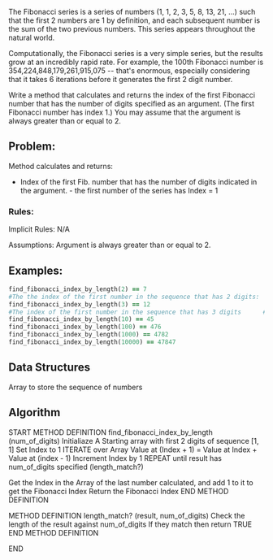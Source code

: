 
The Fibonacci series is a series of numbers (1, 1, 2, 3, 5, 8, 13, 21, ...) such that the first 2 numbers are 1 by definition, and each subsequent number is the sum of the two previous numbers. This series appears throughout the natural world.

Computationally, the Fibonacci series is a very simple series, but the results grow at an incredibly rapid rate. For example, the 100th Fibonacci number is 354,224,848,179,261,915,075 -- that's enormous, especially considering that it takes 6 iterations before it generates the first 2 digit number.

Write a method that calculates and returns the index of the first Fibonacci number that has the number of digits specified as an argument. (The first Fibonacci number has index 1.)
You may assume that the argument is always greater than or equal to 2.

## Problem:

Method calculates and returns:
   - Index of the first Fib. number that has the number of digits indicated in the argument.
    - the first number of the series has Index = 1
  
  ### Rules: 
  Implicit Rules: N/A
  
  Assumptions: Argument is always greater than or equal to 2.


## Examples:



```ruby
find_fibonacci_index_by_length(2) == 7    
#The the index of the first number in the sequence that has 2 digits:      # 1 1 2 3 5 8 13
find_fibonacci_index_by_length(3) == 12   
#The index of the first number in the sequence that has 3 digits      # 1 1 2 3 5 8 13 21 34 55 89 144
find_fibonacci_index_by_length(10) == 45
find_fibonacci_index_by_length(100) == 476
find_fibonacci_index_by_length(1000) == 4782
find_fibonacci_index_by_length(10000) == 47847
```

## Data Structures

Array to store the sequence of numbers


## Algorithm

START
METHOD DEFINITION find_fibonacci_index_by_length (num_of_digits)
  Initialiaze A Starting array with first 2 digits of sequence [1, 1]
  Set Index to 1
  ITERATE over Array 
    Value at (Index + 1) = Value at Index + Value at (index - 1)
    Increment Index by 1
  REPEAT until result has num_of_digits specified (length_match?)
  
  Get the Index in the Array of the last number calculated, and add 1 to it to get the Fibonacci Index
  Return the Fibonacci Index
  END METHOD DEFINITION

METHOD DEFINITION length_match? (result, num_of_digits)
  Check the length of the result against num_of_digits
  If they match then return TRUE
  END METHOD DEFINITION

END


